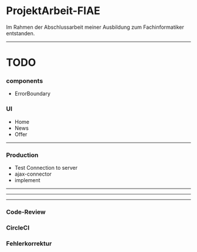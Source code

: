 # ProjektArbeit-FIAE
Im Rahmen der Abschlussarbeit meiner Ausbildung zum Fachinformatiker entstanden.

---


# TODO

### components
* ErrorBoundary

### UI
* Home
* News
* Offer


---

### Production
* Test Connection to server
* ajax-connector
* implement

---
---
---

### Code-Review
### CircleCI
### Fehlerkorrektur
